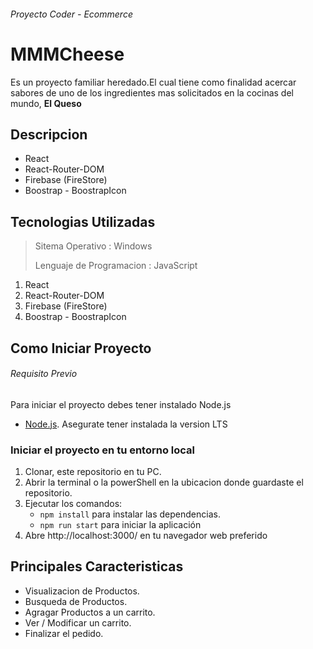 ###### Proyecto Coder - Ecommerce
# MMMCheese

Es un proyecto familiar heredado.El cual tiene como finalidad acercar sabores de uno de los ingredientes mas solicitados en la cocinas del mundo, **El Queso**
 
## Descripcion

* React 
* React-Router-DOM
* Firebase (FireStore)
* Boostrap - BoostrapIcon

## Tecnologias Utilizadas
>   Sitema Operativo : Windows 
>
>   Lenguaje de Programacion : JavaScript
>
1. React 
2. React-Router-DOM
2. Firebase (FireStore)
2. Boostrap - BoostrapIcon


## Como Iniciar Proyecto
###### Requisito Previo
Para iniciar el proyecto debes tener instalado Node.js
* [Node.js](https://nodejs.org/en/). 
Asegurate tener instalada la version LTS

### Iniciar el proyecto en tu entorno local
1. Clonar, este repositorio en tu PC.
2. Abrir la terminal o la powerShell en la ubicacion donde guardaste el repositorio.
3. Ejecutar los comandos:
    * `npm install`  para instalar las dependencias.
    * `npm run start` para iniciar la aplicación
4. Abre http://localhost:3000/ en tu navegador web preferido

## Principales Caracteristicas
* Visualizacion de Productos.
* Busqueda de Productos.
* Agragar Productos a un carrito.
* Ver / Modificar un carrito.
* Finalizar el pedido.